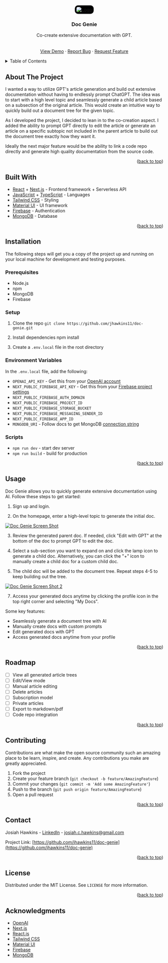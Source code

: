 <a name="readme-top"></a>

<br />
<div align="center">
  <a href="https://github.com/jhawkins11/doc-genie">
    <img src="public/logo.png" alt="Logo" style="background-color: black; padding: 5px; border-radius: 10px;">
  </a>

<h3 align="center">Doc Genie</h3>

  <p align="center">
    Co-create extensive documentation with GPT.
    <br />
    <br />
    <br />
    <a href="https://doc-genie.netlify.app">View Demo</a>
    ·
    <a href="https://github.com/jhawkins11/doc-genie/issues">Report Bug</a>
    ·
    <a href="https://github.com/jhawkins11/doc-genie/issues">Request Feature</a>
  </p>
</div>

<!-- TABLE OF CONTENTS -->
<details>
  <summary>Table of Contents</summary>
  <ol>
    <li>
      <a href="#about-the-project">About The Project</a>
    </li>
    <li>
      <a href="#built-with">Built With</a>
    <li>
      <a href="#installation">Installation</a>
      <ul>
         <li><a href="#prerequisites">Prerequisites</a></li>
         <li><a href="#setup">Setup</a></li>
         <li><a href="#environment-variables">Environment Variables</a></li>
         <li><a href="#scripts">Scripts</a></li>
      </ul>
    </li>
    <li><a href="#usage">Usage</a></li>
    <li>
      <a href="#roadmap">Roadmap</a>
    </li>
    <li><a href="#contributing">Contributing</a></li>
    <li><a href="#contact">Contact</a></li>
    <li>
      <a href="#license">License</a>
    </li>
    <li>
      <a href="#acknowledgments">Acknowledgments</a>
    </li>
  </ol>
</details>

<!-- ABOUT THE PROJECT -->

## About The Project

I wanted a way to utilize GPT's article generation and build out extensive documentation without having to endlessly prompt ChatGPT. The idea was to start with a high level topic and seamlessly generate a child article based on a subsection of the original article. This would create an intuitive way to quickly build out a document tree for the given topic.

As I developed the project, I decided to lean in to the co-creation aspect. I added the ability to prompt GPT directly to edit the article or generate an article on a specific subtopic not included in the parent article to build out the document tree exactly how they want it.

Ideally the next major feature would be the ability to link a code repo directly and generate high quality documentation from the source code.

<p align="right">(<a href="#readme-top">back to top</a>)</p>

## Built With

- [React](https://reactjs.org/) + [Next.js](https://nextjs.org/) - Frontend framework + Serverless API
- [JavaScript](https://www.javascript.com/) + [TypeScript](https://www.typescriptlang.org/) - Languages
- [Tailwind CSS](https://tailwindcss.com/) - Styling
- [Material UI](https://material-ui.com/) - UI framework
- [Firebase](https://firebase.google.com/) - Authentication
- [MongoDB](https://www.mongodb.com/) - Database

<p align="right">(<a href="#readme-top">back to top</a>)</p>

## Installation

The following steps will get you a copy of the project up and running on your local machine for development and testing purposes.

### Prerequisites

- Node.js
- npm
- MongoDB
- Firebase

### Setup

1. Clone the repo
   `git clone https://github.com/jhawkins11/doc-genie.git`

2. Install dependencies
   npm install

3. Create a `.env.local` file in the root directory

### Environment Variables

In the `.env.local` file, add the following:

- `OPENAI_API_KEY` - Get this from your [OpenAI account](https://platform.openai.com/account/api-keys)
- `NEXT_PUBLIC_FIREBASE_API_KEY` - Get this from your [Firebase project settings](https://firebase.google.com/docs/web/setup#config-object)
- `NEXT_PUBLIC_FIREBASE_AUTH_DOMAIN`
- `NEXT_PUBLIC_FIREBASE_PROJECT_ID`
- `NEXT_PUBLIC_FIREBASE_STORAGE_BUCKET`
- `NEXT_PUBLIC_FIREBASE_MESSAGING_SENDER_ID`
- `NEXT_PUBLIC_FIREBASE_APP_ID`
- `MONGODB_URI` - Follow docs to get MongoDB [connection string](https://docs.mongodb.com/guides/server/drivers/)

### Scripts

- `npm run dev` - start dev server
- `npm run build` - build for production
<p align="right">(<a href="#readme-top">back to top</a>)</p>

<!-- USAGE EXAMPLES -->

## Usage

Doc Genie allows you to quickly generate extensive documentation using AI. Follow these steps to get started:

1. Sign up and login.

2. On the homepage, enter a high-level topic to generate the initial doc.

[![Doc Genie Screen Shot][product-screenshot]](https://doc-genie.netlify.app)

3. Review the generated parent doc. If needed, click "Edit with GPT" at the bottom of the doc to prompt GPT to edit the doc.

4. Select a sub-section you want to expand on and click the lamp icon to generate a child doc. Alternatively, you can click the "+" icon to manually create a child doc for a custom child doc.

5. The child doc will be added to the document tree. Repeat steps 4-5 to keep building out the tree.

[![Doc Genie Screen Shot 2][product-screenshot-2]](https://doc-genie.netlify.app)

7. Access your generated docs anytime by clicking the profile icon in the top right corner and selecting "My Docs".

Some key features:

- Seamlessly generate a document tree with AI
- Manually create docs with custom prompts
- Edit generated docs with GPT
- Access generated docs anytime from your profile

<p align="right">(<a href="#readme-top">back to top</a>)</p>

<!-- ROADMAP -->

## Roadmap

- [ ] View all generated article trees
- [ ] Edit/View mode
- [ ] Manual article editing
- [ ] Delete articles
- [ ] Subscription model
- [ ] Private articles
- [ ] Export to markdown/pdf
- [ ] Code repo integration

<p align="right">(<a href="#readme-top">back to top</a>)</p>

<!-- CONTRIBUTING -->

## Contributing

Contributions are what make the open source community such an amazing place to be learn, inspire, and create. Any contributions you make are greatly appreciated.

1. Fork the project
2. Create your feature branch (`git checkout -b feature/AmazingFeature`)
3. Commit your changes (`git commit -m 'Add some AmazingFeature'`)
4. Push to the branch (`git push origin feature/AmazingFeature`)
5. Open a pull request

<p align="right">(<a href="#readme-top">back to top</a>)</p>

## Contact

Josiah Hawkins - [LinkedIn](https://www.linkedin.com/in/josiahhawkins/) - josiah.c.hawkins@gmail.com

Project Link: [https://github.com/jhawkins11/doc-genie](https://github.com/jhawkins11/doc-genie)

<p align="right">(<a href="#readme-top">back to top</a>)</p>

## License

Distributed under the MIT License. See `LICENSE` for more information.

<p align="right">(<a href="#readme-top">back to top</a>)</p>

## Acknowledgments

- [OpenAI](https://openai.com/)
- [Next.js](https://nextjs.org/)
- [React.js](https://reactjs.org/)
- [Tailwind CSS](https://tailwindcss.com/)
- [Material UI](https://material-ui.com/)
- [Firebase](https://firebase.google.com/)
- [MongoDB](https://www.mongodb.com/)

[contributors-shield]: https://img.shields.io/github/contributors/jhawkins11/doc-genie.svg?style=for-the-badge
[contributors-url]: https://github.com/jhawkins11/doc-genie/graphs/contributors
[forks-shield]: https://img.shields.io/github/forks/jhawkins11/doc-genie.svg?style=for-the-badge
[forks-url]: https://github.com/jhawkins11/doc-genie/network/members
[stars-shield]: https://img.shields.io/github/stars/jhawkins11/doc-genie.svg?style=for-the-badge
[stars-url]: https://github.com/jhawkins11/doc-genie/stargazers
[issues-shield]: https://img.shields.io/github/issues/jhawkins11/doc-genie.svg?style=for-the-badge
[issues-url]: https://github.com/jhawkins11/doc-genie/issues
[license-shield]: https://img.shields.io/github/license/jhawkins11/doc-genie.svg?style=for-the-badge
[license-url]: https://github.com/jhawkins11/doc-genie/blob/master/LICENSE.txt
[linkedin-shield]: https://img.shields.io/badge/-LinkedIn-black.svg?style=for-the-badge&logo=linkedin&colorB=555
[linkedin-url]: https://linkedin.com/in/josiahhawkins
[product-screenshot]: public/screenshot-1.png
[product-screenshot-2]: public/screenshot-2.png
[Next.js]: https://img.shields.io/badge/next.js-000000?style=for-the-badge&logo=nextdotjs&logoColor=white
[Next-url]: https://nextjs.org/
[React.js]: https://img.shields.io/badge/React-20232A?style=for-the-badge&logo=react&logoColor=61DAFB
[React-url]: https://reactjs.org/
[Vue.js]: https://img.shields.io/badge/Vue.js-35495E?style=for-the-badge&logo=vuedotjs&logoColor=4FC08D
[Vue-url]: https://vuejs.org/
[Angular.io]: https://img.shields.io/badge/Angular-DD0031?style=for-the-badge&logo=angular&logoColor=white
[Angular-url]: https://angular.io/
[Svelte.dev]: https://img.shields.io/badge/Svelte-4A4A55?style=for-the-badge&logo=svelte&logoColor=FF3E00
[Svelte-url]: https://svelte.dev/
[Laravel.com]: https://img.shields.io/badge/Laravel-FF2D20?style=for-the-badge&logo=laravel&logoColor=white
[Laravel-url]: https://laravel.com
[Bootstrap.com]: https://img.shields.io/badge/Bootstrap-563D7C?style=for-the-badge&logo=bootstrap&logoColor=white
[Bootstrap-url]: https://getbootstrap.com
[JQuery.com]: https://img.shields.io/badge/jQuery-0769AD?style=for-the-badge&logo=jquery&logoColor=white
[JQuery-url]: https://jquery.com
